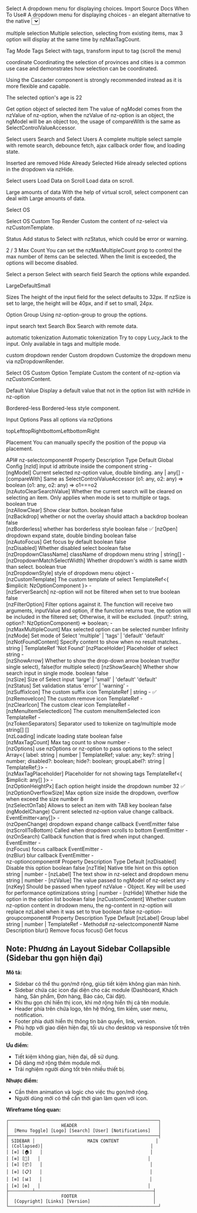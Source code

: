 Select
A dropdown menu for displaying choices.
Import
Source
Docs
When To Use#
A dropdown menu for displaying choices - an elegant alternative to the native <select> element.
Utilizing Radio is recommended when there are fewer total options (less than 5).
You probably need AutoComplete if you're looking for an input box that can be typed or selected.
Examples
Basic Usage
Basic Usage.

multiple selection
Multiple selection, selecting from existing items, max 3 option will display at the same time by nzMaxTagCount.

Tag Mode
Tags
Select with tags, transform input to tag (scroll the menu)

coordinate
Coordinating the selection of provinces and cities is a common use case and demonstrates how selection can be coordinated.

Using the Cascader component is strongly recommended instead as it is more flexible and capable.

The selected option's age is 22


Get option object of selected item
The value of ngModel comes from the nzValue of nz-option, when the nzValue of nz-option is an object, the ngModel will be an object too, the usage of compareWith is the same as SelectControlValueAccessor.

Select users
Search and Select Users
A complete multiple select sample with remote search, debounce fetch, ajax callback order flow, and loading state.

Inserted are removed
Hide Already Selected
Hide already selected options in the dropdown via nzHide.

Select users 
Load Data on Scroll
Load data on scroll.

Large amounts of data
With the help of virtual scroll, select component can deal with Large amounts of data.

Select OS 


Select OS
Custom Top Render
Custom the content of nz-select via nzCustomTemplate.



Status
Add status to Select with nzStatus, which could be error or warning.

2 / 3
Max Count
You can set the nzMaxMultipleCount prop to control the max number of items can be selected. When the limit is exceeded, the options will become disabled.

Select a person 
Select with search field
Search the options while expanded.

LargeDefaultSmall







Sizes
The height of the input field for the select defaults to 32px. If nzSize is set to large, the height will be 40px, and if set to small, 24px.

Option Group
Using nz-option-group to group the options.

input search text 
Search Box
Search with remote data.

automatic tokenization
Automatic tokenization
Try to copy Lucy,Jack to the input. Only available in tags and multiple mode.

custom dropdown render 
Custom dropdown
Customize the dropdown menu via nzDropdownRender.

Select OS 
Custom Option Template
Custom the content of nz-option via nzCustomContent.



Default Value
Display a default value that not in the option list with nzHide in nz-option

Bordered-less
Bordered-less style component.

Input Options
Pass all options via nzOptions

topLefttopRightbottomLeftbottomRight

Placement
You can manually specify the position of the popup via placement.

API#
<nz-select>
  <nz-option nzValue="lucy" nzLabel="Lucy"></nz-option>
</nz-select>
nz-selectcomponent#
Property	Description	Type	Default	Global Config
[nzId]	input id attribute inside the component	string	-	
[ngModel]	Current selected nz-option value, double binding.	any | any[]	-	
[compareWith]	Same as SelectControlValueAccessor	(o1: any, o2: any) => boolean	(o1: any, o2: any) => o1===o2	
[nzAutoClearSearchValue]	Whether the current search will be cleared on selecting an item. Only applies when mode is set to multiple or tags.	boolean	true	
[nzAllowClear]	Show clear button.	boolean	false	
[nzBackdrop]	whether or not the overlay should attach a backdrop	boolean	false	
[nzBorderless]	whether has borderless style	boolean	false	✅
[nzOpen]	dropdown expand state, double binding	boolean	false	
[nzAutoFocus]	Get focus by default	boolean	false	
[nzDisabled]	Whether disabled select	boolean	false	
[nzDropdownClassName]	className of dropdown menu	string | string[]	-	
[nzDropdownMatchSelectWidth]	Whether dropdown's width is same width than select.	boolean	true	
[nzDropdownStyle]	style of dropdown menu	object	-	
[nzCustomTemplate]	The custom template of select	TemplateRef<{ $implicit: NzOptionComponent }>	-	
[nzServerSearch]	nz-option will not be filtered when set to true	boolean	false	
[nzFilterOption]	Filter options against it. The function will receive two arguments, inputValue and option, if the function returns true, the option will be included in the filtered set; Otherwise, it will be excluded.	(input?: string, option?: NzOptionComponent) => boolean;	-	
[nzMaxMultipleCount]	Max selected option can be selected	number	Infinity	
[nzMode]	Set mode of Select	'multiple' | 'tags' | 'default'	'default'	
[nzNotFoundContent]	Specify content to show when no result matches..	string | TemplateRef<void>	'Not Found'	
[nzPlaceHolder]	Placeholder of select	string	-	
[nzShowArrow]	Whether to show the drop-down arrow	boolean	true(for single select), false(for multiple select)	
[nzShowSearch]	Whether show search input in single mode.	boolean	false	
[nzSize]	Size of Select input	'large' | 'small' | 'default'	'default'	
[nzStatus]	Set validation status	'error' | 'warning'	-	
[nzSuffixIcon]	The custom suffix icon	TemplateRef<any> | string	-	✅
[nzRemoveIcon]	The custom remove icon	TemplateRef<any>	-	
[nzClearIcon]	The custom clear icon	TemplateRef<any>	-	
[nzMenuItemSelectedIcon]	The custom menuItemSelected icon	TemplateRef<any>	-	
[nzTokenSeparators]	Separator used to tokenize on tag/multiple mode	string[]	[]	
[nzLoading]	indicate loading state	boolean	false	
[nzMaxTagCount]	Max tag count to show	number	-	
[nzOptions]	use nzOptions or nz-option to pass options to the select	Array<{ label: string | number | TemplateRef<any>; value: any; key?: string | number; disabled?: boolean; hide?: boolean; groupLabel?: string | TemplateRef<any>;}>	-	
[nzMaxTagPlaceholder]	Placeholder for not showing tags	TemplateRef<{ $implicit: any[] }>	-	
[nzOptionHeightPx]	Each option height inside the dropdown	number	32	✅
[nzOptionOverflowSize]	Max option size inside the dropdown, overflow when exceed the size	number	8	
[nzSelectOnTab]	Allows to select an item with TAB key	boolean	false	
(ngModelChange)	Current selected nz-option value change callback.	EventEmitter<any[]>	-	
(nzOpenChange)	dropdown expand change callback	EventEmitter<boolean>	false	
(nzScrollToBottom)	Called when dropdown scrolls to bottom	EventEmitter<any>	-	
(nzOnSearch)	Callback function that is fired when input changed.	EventEmitter<string>	-	
(nzFocus)	focus callback	EventEmitter<any>	-	
(nzBlur)	blur callback	EventEmitter<any>	-	
nz-optioncomponent#
Property	Description	Type	Default
[nzDisabled]	Disable this option	boolean	false
[nzTitle]	Native title hint on this option	string | number	-
[nzLabel]	The text show in nz-select and dropdown menu	string | number	-
[nzValue]	The value passed to ngModel of nz-select	any	-
[nzKey]	Should be passed when typeof nzValue - Object. Key will be used for performance optimizations	string | number	-
[nzHide]	Whether hide the option in the option list	boolean	false
[nzCustomContent]	Whether custom nz-option content in drodown menu, the ng-content in nz-option will replace nzLabel when it was set to true	boolean	false
nz-option-groupcomponent#
Property	Description	Type	Default
[nzLabel]	Group label	string | number | TemplateRef<void>	-
Methods#
nz-selectcomponent#
Name	Description
blur()	Remove focus
focus()	Get focus

## Note: Phương án Layout Sidebar Collapsible (Sidebar thu gọn hiện đại)

**Mô tả:**
- Sidebar có thể thu gọn/mở rộng, giúp tiết kiệm không gian màn hình.
- Sidebar chứa các icon đại diện cho các module (Dashboard, Khách hàng, Sản phẩm, Đơn hàng, Báo cáo, Cài đặt).
- Khi thu gọn chỉ hiển thị icon, khi mở rộng hiển thị cả tên module.
- Header phía trên chứa logo, tên hệ thống, tìm kiếm, user menu, notification.
- Footer phía dưới hiển thị thông tin bản quyền, link, version.
- Phù hợp với giao diện hiện đại, tối ưu cho desktop và responsive tốt trên mobile.

**Ưu điểm:**
- Tiết kiệm không gian, hiện đại, dễ sử dụng.
- Dễ dàng mở rộng thêm module mới.
- Trải nghiệm người dùng tốt trên nhiều thiết bị.

**Nhược điểm:**
- Cần thêm animation và logic cho việc thu gọn/mở rộng.
- Người dùng mới có thể cần thời gian làm quen với icon.

**Wireframe tổng quan:**
```
┌─────────────────────────────────────────────────────────┐
│                    HEADER                               │
│  [Menu Toggle] [Logo] [Search] [User] [Notifications]   │
├─────────────────────────────────────────────────────────┤
│ SIDEBAR │                    MAIN CONTENT              │
│ (Collapsed)│                                         │
│ [≡] [🏠]   │                                         │
│ [≡] [👥]   │                                         │
│ [≡] [📦]   │                                         │
│ [≡] [📋]   │                                         │
│ [≡] [📊]   │                                         │
│ [≡] [⚙️]   │                                         │
├─────────┴─────────────────────────────────────────────┤
│                    FOOTER                             │
│  [Copyright] [Links] [Version]                        │
└─────────────────────────────────────────────────────────┘
```